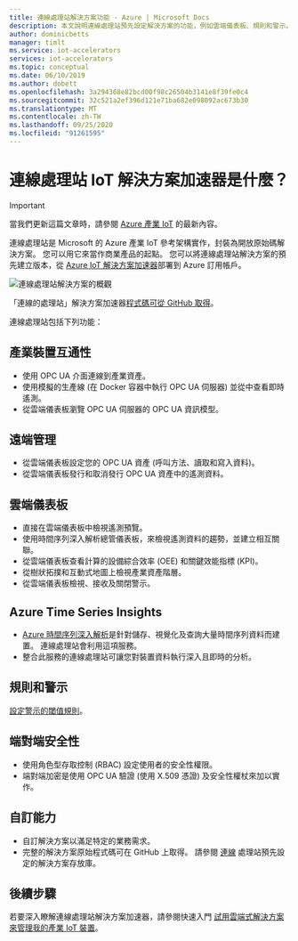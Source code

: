 ```yaml
---
title: 連線處理站解決方案功能 - Azure | Microsoft Docs
description: 本文說明連線處理站預先設定解決方案的功能，例如雲端儀表板、規則和警示。
author: dominicbetts
manager: timlt
ms.service: iot-accelerators
services: iot-accelerators
ms.topic: conceptual
ms.date: 06/10/2019
ms.author: dobett
ms.openlocfilehash: 3a294368e82bcd00f98c26504b3141e8f39fe0c4
ms.sourcegitcommit: 32c521a2ef396d121e71ba682e098092ac673b30
ms.translationtype: MT
ms.contentlocale: zh-TW
ms.lasthandoff: 09/25/2020
ms.locfileid: "91261595"
---
```

# <a name="what-is-connected-factory-iot-solution-accelerator"></a>連線處理站 IoT 解決方案加速器是什麼？

> [!IMPORTANT]
> 當我們更新這篇文章時，請參閱 [Azure 產業 IoT](https://azure.github.io/Industrial-IoT/) 的最新內容。

連線處理站是 Microsoft 的 Azure 產業 IoT 參考架構實作，封裝為開放原始碼解決方案。 您可以用它來當作商業產品的起點。 您可以將連線處理站解決方案的預先建立版本，從 [Azure IoT 解決方案加速器](https://www.azureiotsolutions.com/#solutions/types/CF)部署到 Azure 訂用帳戶。

![連線處理站解決方案的概觀](./media/iot-accelerators-connected-factory-features/dashboard.png)

「連線的處理站」解決方案加速器[程式碼可從 GitHub 取得](https://github.com/Azure/azure-iot-connected-factory)。

連線處理站包括下列功能：

## <a name="industrial-device-interoperability"></a>產業裝置互通性

- 使用 OPC UA 介面連線到產業資產。
- 使用模擬的生產線 (在 Docker 容器中執行 OPC UA 伺服器) 並從中查看即時遙測。
- 從雲端儀表板瀏覽 OPC UA 伺服器的 OPC UA 資訊模型。

## <a name="remote-management"></a>遠端管理

- 從雲端儀表板設定您的 OPC UA 資產 (呼叫方法、讀取和寫入資料)。
- 從雲端儀表板發行和取消發行 OPC UA 資產中的遙測資料。

## <a name="cloud-dashboard"></a>雲端儀表板

- 直接在雲端儀表板中檢視遙測預覽。
- 使用時間序列深入解析總管儀表板，來檢視遙測資料的趨勢，並建立相互關聯。
- 從雲端儀表板查看計算的設備綜合效率 (OEE) 和關鍵效能指標 (KPI)。
- 從樹狀拓撲和互動式地圖上檢視產業資產階層。
- 從雲端儀表板檢視、接收及關閉警示。

## <a name="azure-time-series-insights"></a>Azure Time Series Insights

- [Azure 時間序列深入解析](../time-series-insights/time-series-insights-overview.md)是針對儲存、視覺化及查詢大量時間序列資料而建置。 連線處理站會利用這項服務。
- 整合此服務的連線處理站可讓您對裝置資料執行深入且即時的分析。

## <a name="rules-and-alerts"></a>規則和警示

[設定警示的閾值規則](iot-accelerators-connected-factory-configure.md)。

## <a name="end-to-end-security"></a>端對端安全性

- 使用角色型存取控制 (RBAC) 設定使用者的安全性權限。
- 端對端加密是使用 OPC UA 驗證 (使用 X.509 憑證) 及安全性權杖來加以實作。

## <a name="customizability"></a>自訂能力

- 自訂解決方案以滿足特定的業務需求。
- 完整的解決方案原始程式碼可在 GitHub 上取得。 請參閱 [連線](https://github.com/Azure/azure-iot-connected-factory) 處理站預先設定的解決方案存放庫。

## <a name="next-steps"></a>後續步驟

若要深入瞭解連線處理站解決方案加速器，請參閱快速入門 [試用雲端式解決方案來管理我的產業 IoT 裝置](quickstart-connected-factory-deploy.md)。
